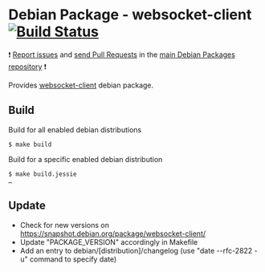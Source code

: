 # Debian Package - websocket-client [![Build Status](https://travis-ci.org/manala/debian-package-pam-ssh-agent-auth.svg?branch=master)](https://travis-ci.org/manala/debian-package-pam-ssh-agent-auth)

:exclamation: [Report issues](https://github.com/manala/debian-packages/issues) and [send Pull Requests](https://github.com/manala/debian-packages/pulls) in the [main Debian Packages repository](https://github.com/manala/debian-packages) :exclamation:

Provides [websocket-client](https://packages.debian.org/stretch/python-websocket) debian package.

## Build

Build for all enabled debian distributions

```
$ make build
```

Build for a specific enabled debian distribution

```
$ make build.jessie
…
```

## Update

* Check for new versions on https://snapshot.debian.org/package/websocket-client/
* Update "PACKAGE_VERSION" accordingly in Makefile
* Add an entry to debian/[distribution]/changelog (use "date --rfc-2822 -u" command to specify date)
